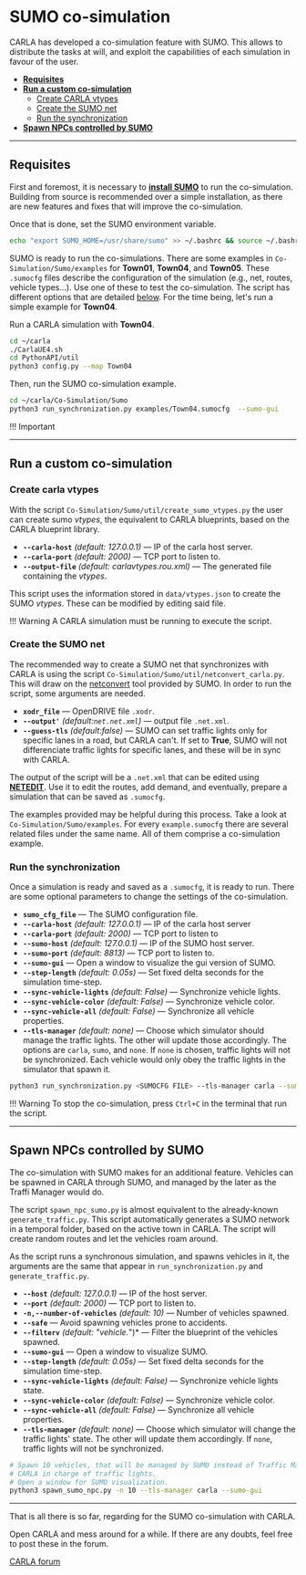 
# SUMO co-simulation

CARLA has developed a co-simulation feature with SUMO. This allows to distribute the tasks at will, and exploit the capabilities of each simulation in favour of the user.

*   [__Requisites__](#requisites)  
*   [__Run a custom co-simulation__](#run-a-custom-co-simulation)  
	*   [Create CARLA vtypes](#create-carla-vtypes)  
	*   [Create the SUMO net](#create-the-sumo-net)  
	*   [Run the synchronization](#run-the-synchronization)  
*   [__Spawn NPCs controlled by SUMO__](#spawn-npcs-controlled-by-sumo)  

---
## Requisites

First and foremost, it is necessary to [__install SUMO__](https://sumo.dlr.de/docs/Installing.html) to run the co-simulation. Building from source is recommended over a simple installation, as there are new features and fixes that will improve the co-simulation. 

Once that is done, set the SUMO environment variable.  
```sh
echo "export SUMO_HOME=/usr/share/sumo" >> ~/.bashrc && source ~/.bashrc
```

SUMO is ready to run the co-simulations. There are some examples in `Co-Simulation/Sumo/examples` for __Town01__, __Town04__, and __Town05__. These `.sumocfg` files describe the configuration of the simulation (e.g., net, routes, vehicle types...). Use one of these to test the co-simulation. The script has different options that are detailed [below](#run-the-synchronization). For the time being, let's run a simple example for __Town04__.  

Run a CARLA simulation with __Town04__.  
```sh
cd ~/carla
./CarlaUE4.sh
cd PythonAPI/util
python3 config.py --map Town04
```

Then, run the SUMO co-simulation example.  
```sh
cd ~/carla/Co-Simulation/Sumo
python3 run_synchronization.py examples/Town04.sumocfg  --sumo-gui
```
!!! Important
    

---
## Run a custom co-simulation

### Create carla vtypes

With the script `Co-Simulation/Sumo/util/create_sumo_vtypes.py` the user can create sumo *vtypes*, the equivalent to CARLA blueprints, based on the CARLA blueprint library.  

*   __`--carla-host`__ *(default: 127.0.0.1)* — IP of the carla host server.  
*   __`--carla-port`__ *(default: 2000)* — TCP port to listen to.  
*   __`--output-file`__ *(default: carlavtypes.rou.xml)* — The generated file containing the *vtypes*.  

This script uses the information stored in `data/vtypes.json` to create the SUMO *vtypes*. These can be modified by editing said file.  

!!! Warning
    A CARLA simulation must be running to execute the script.

### Create the SUMO net

The recommended way to create a SUMO net that synchronizes with CARLA is using the script `Co-Simulation/Sumo/util/netconvert_carla.py`. This will draw on the [netconvert](https://sumo.dlr.de/docs/NETCONVERT.html) tool provided by SUMO. In order to run the script, some arguments are needed.  

*   __`xodr_file`__ — OpenDRIVE file `.xodr`.
*   __`--output'`__ *(default:`net.net.xml`)* — output file `.net.xml`.
*   __`--guess-tls`__ *(default:false)* — SUMO can set traffic lights only for specific lanes in a road, but CARLA can't. If set to __True__, SUMO will not differenciate traffic lights for specific lanes, and these will be in sync with CARLA.  

The output of the script will be a `.net.xml` that can be edited using __[NETEDIT](https://sumo.dlr.de/docs/NETEDIT.html)__. Use it to edit the routes, add demand, and eventually, prepare a simulation that can be saved as `.sumocfg`.  

The examples provided may be helpful during this process. Take a look at `Co-Simulation/Sumo/examples`. For every `example.sumocfg` there are several related files under the same name. All of them comprise a co-simulation example.  

### Run the synchronization

Once a simulation is ready and saved as a `.sumocfg`, it is ready to run. There are some optional parameters to change the settings of the co-simulation. 

*   __`sumo_cfg_file`__ — The SUMO configuration file.  
*   __`--carla-host`__ *(default: 127.0.0.1)* — IP of the carla host server  
*   __`--carla-port`__ *(default: 2000)* — TCP port to listen to  
*   __`--sumo-host`__ *(default: 127.0.0.1)* — IP of the SUMO host server.  
*   __`--sumo-port`__ *(default: 8813)* — TCP port to listen to.  
*   __`--sumo-gui`__ — Open a window to visualize the gui version of SUMO.
*   __`--step-length`__ *(default: 0.05s)* — Set fixed delta seconds for the simulation time-step. 
*   __`--sync-vehicle-lights`__ *(default: False)* — Synchronize vehicle lights. 
*   __`--sync-vehicle-color`__ *(default: False)* — Synchronize vehicle color. 
*   __`--sync-vehicle-all`__ *(default: False)* — Synchronize all vehicle properties.  
*   __`--tls-manager`__ *(default: none)* — Choose which simulator should manage the traffic lights. The other will update those accordingly. The options are `carla`, `sumo`, and `none`. If `none` is chosen, traffic lights will not be synchronized. Each vehicle would only obey the traffic lights in the simulator that spawn it. 

```sh
python3 run_synchronization.py <SUMOCFG FILE> --tls-manager carla --sumo-gui
```

!!! Warning
    To stop the co-simulation, press `Ctrl+C` in the terminal that run the script.  

---
## Spawn NPCs controlled by SUMO

The co-simulation with SUMO makes for an additional feature. Vehicles can be spawned in CARLA through SUMO, and managed by the later as the Traffi Manager would do.  

The script `spawn_npc_sumo.py` is almost equivalent to the already-known `generate_traffic.py`. This script automatically generates a SUMO network in a temporal folder, based on the active town in CARLA. The script will create random routes and let the vehicles roam around.

As the script runs a synchronous simulation, and spawns vehicles in it, the arguments are the same that appear in `run_synchronization.py` and `generate_traffic.py`.

*   __`--host`__ *(default: 127.0.0.1)* — IP of the host server.  
*   __`--port`__ *(default: 2000)* — TCP port to listen to.  
*   __`-n,--number-of-vehicles`__ *(default: 10)* — Number of vehicles spawned.  
*   __`--safe`__ — Avoid spawning vehicles prone to accidents.  
*   __`--filterv`__ *(default: "vehicle.*")* — Filter the blueprint of the vehicles spawned.  
*   __`--sumo-gui`__ — Open a window to visualize SUMO.  
*   __`--step-length`__ *(default: 0.05s)* — Set fixed delta seconds for the simulation time-step.  
*   __`--sync-vehicle-lights`__ *(default: False)* — Synchronize vehicle lights state.  
*   __`--sync-vehicle-color`__ *(default: False)* — Synchronize vehicle color.  
*   __`--sync-vehicle-all`__ *(default: False)* — Synchronize all vehicle properties.  
*   __`--tls-manager`__ *(default: none)* — Choose which simulator will change the traffic lights' state. The other will update them accordingly. If `none`, traffic lights will not be synchronized.  

```sh
# Spawn 10 vehicles, that will be managed by SUMO instead of Traffic Manager.
# CARLA in charge of traffic lights.
# Open a window for SUMO visualization.
python3 spawn_sumo_npc.py -n 10 --tls-manager carla --sumo-gui
```

---

That is all there is so far, regarding for the SUMO co-simulation with CARLA. 

Open CARLA and mess around for a while. If there are any doubts, feel free to post these in the forum. 

<div class="build-buttons">
<p>
<a href="https://github.com/carla-simulator/carla/discussions/" target="_blank" class="btn btn-neutral" title="Go to the CARLA forum">
CARLA forum</a>
</p>
</div>